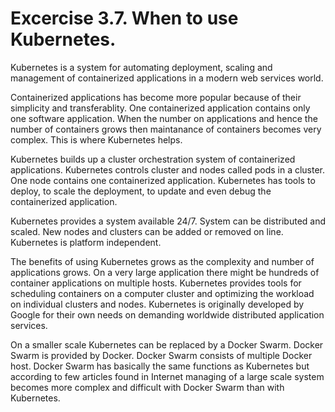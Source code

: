 
# Excercise 3.7. When to use Kubernetes.

Kubernetes is a system for automating deployment, scaling and management of containerized applications in a modern web services world.

Containerized applications has become more popular because of their simplicity and transferablity. One containerized application contains only one software application. When the number on applications and hence the number of containers grows then maintanance of containers becomes very complex. This is where Kubernetes helps.

Kubernetes builds up a cluster orchestration system of containerized applications. Kubernetes controls cluster and nodes called pods  in a cluster.  One node contains one containerized application. Kubernetes has tools to deploy, to scale the deployment, to update and even debug  the containerized application. 

Kubernetes  provides a  system available 24/7. System can be distributed and scaled.  New nodes and clusters can be added or removed on line.  Kubernetes is platform independent.

The benefits of using Kubernetes grows as the complexity and number of applications grows.  On a very large application there might be hundreds of container applications on multiple hosts.  Kubernetes provides tools for scheduling containers on a computer cluster and optimizing the workload on individual clusters and nodes. Kubernetes is originally developed by Google for their own needs on demanding worldwide distributed application services.

On a smaller scale Kubernetes can be replaced by a Docker Swarm.  Docker Swarm  is provided by Docker. Docker Swarm  consists of multiple Docker host. Docker Swarm has basically the same functions as Kubernetes but according to few articles found in Internet managing of a large scale system becomes more complex and difficult with Docker Swarm than with Kubernetes. 

